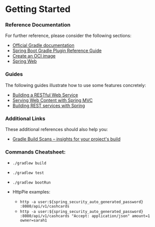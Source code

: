 # Getting Started

### Reference Documentation

For further reference, please consider the following sections:

- [Official Gradle documentation](https://docs.gradle.org)
- [Spring Boot Gradle Plugin Reference Guide](https://docs.spring.io/spring-boot/docs/3.2.3/gradle-plugin/reference/html/)
- [Create an OCI image](https://docs.spring.io/spring-boot/docs/3.2.3/gradle-plugin/reference/html/#build-image)
- [Spring Web](https://docs.spring.io/spring-boot/docs/3.2.3/reference/htmlsingle/index.html#web)

### Guides

The following guides illustrate how to use some features concretely:

- [Building a RESTful Web Service](https://spring.io/guides/gs/rest-service/)
- [Serving Web Content with Spring MVC](https://spring.io/guides/gs/serving-web-content/)
- [Building REST services with Spring](https://spring.io/guides/tutorials/rest/)

### Additional Links

These additional references should also help you:

- [Gradle Build Scans – insights for your project's build](https://scans.gradle.com#gradle)

### Commands Cheatsheet:

- `./gradlew build`
- `./gradlew test`
- `./gradlew bootRun`

- HttpPie examples:

  - `http -a user:${spring_security_auto_generated_password} :8080/api/v1/cashcards`
  - `http -a user:${spring_security_auto_generated_password} :8080/api/v1/cashcards "Accept: application/json" amount=1 owner=sarah1`
